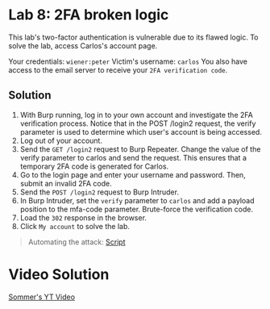 # Lab 8: 2FA broken logic

This lab's two-factor authentication is vulnerable due to its flawed logic. To solve the lab, access Carlos's account page.

Your credentials: `wiener:peter`
Victim's username: `carlos`
You also have access to the email server to receive your `2FA verification code`.

## Solution
1. With Burp running, log in to your own account and investigate the 2FA verification process. Notice that in the POST /login2 request, the verify parameter is used to determine which user's account is being accessed.
2. Log out of your account.
3. Send the `GET /login2` request to Burp Repeater. Change the value of the verify parameter to carlos and send the request. This ensures that a temporary 2FA code is generated for Carlos.
4. Go to the login page and enter your username and password. Then, submit an invalid 2FA code.
5. Send the `POST /login2` request to Burp Intruder.
6. In Burp Intruder, set the `verify` parameter to `carlos` and add a payload position to the mfa-code parameter. Brute-force the verification code.
7. Load the `302` response in the browser.
8. Click `My account` to solve the lab.

> Automating the attack: [Script](https://github.com/darshannn10/PortSwiggers-Web-Sec-Academy/blob/main/Authentication/lab-08/auth-lab-08.py)

# Video Solution
[Sommer's YT Video](https://youtu.be/Qf4Z2lcJeis)
